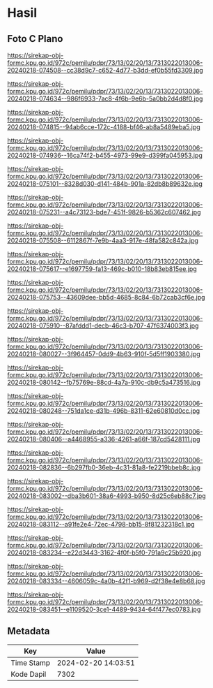 # Hasil

## Foto C Plano

https://sirekap-obj-formc.kpu.go.id/972c/pemilu/pdpr/73/13/02/20/13/7313022013006-20240218-074508--cc38d9c7-c652-4d77-b3dd-ef0b55fd3309.jpg

https://sirekap-obj-formc.kpu.go.id/972c/pemilu/pdpr/73/13/02/20/13/7313022013006-20240218-074634--986f6933-7ac8-4f6b-9e6b-5a0bb2d4d8f0.jpg

https://sirekap-obj-formc.kpu.go.id/972c/pemilu/pdpr/73/13/02/20/13/7313022013006-20240218-074815--94ab6cce-172c-4188-bf46-ab8a5489eba5.jpg

https://sirekap-obj-formc.kpu.go.id/972c/pemilu/pdpr/73/13/02/20/13/7313022013006-20240218-074936--16ca74f2-b455-4973-99e9-d399fa045953.jpg

https://sirekap-obj-formc.kpu.go.id/972c/pemilu/pdpr/73/13/02/20/13/7313022013006-20240218-075101--8328d030-d141-484b-901a-82db8b89632e.jpg

https://sirekap-obj-formc.kpu.go.id/972c/pemilu/pdpr/73/13/02/20/13/7313022013006-20240218-075231--a4c73123-bde7-451f-9826-b5362c607462.jpg

https://sirekap-obj-formc.kpu.go.id/972c/pemilu/pdpr/73/13/02/20/13/7313022013006-20240218-075508--6112867f-7e9b-4aa3-917e-48fa582c842a.jpg

https://sirekap-obj-formc.kpu.go.id/972c/pemilu/pdpr/73/13/02/20/13/7313022013006-20240218-075617--e1697759-fa13-469c-b010-18b83eb815ee.jpg

https://sirekap-obj-formc.kpu.go.id/972c/pemilu/pdpr/73/13/02/20/13/7313022013006-20240218-075753--43609dee-bb5d-4685-8c84-6b72cab3cf6e.jpg

https://sirekap-obj-formc.kpu.go.id/972c/pemilu/pdpr/73/13/02/20/13/7313022013006-20240218-075910--87afddd1-decb-46c3-b707-47f6374003f3.jpg

https://sirekap-obj-formc.kpu.go.id/972c/pemilu/pdpr/73/13/02/20/13/7313022013006-20240218-080027--3f964457-0dd9-4b63-910f-5d5ff1903380.jpg

https://sirekap-obj-formc.kpu.go.id/972c/pemilu/pdpr/73/13/02/20/13/7313022013006-20240218-080142--fb75769e-88cd-4a7a-910c-db9c5a473516.jpg

https://sirekap-obj-formc.kpu.go.id/972c/pemilu/pdpr/73/13/02/20/13/7313022013006-20240218-080248--751da1ce-d31b-496b-8311-62e60810d0cc.jpg

https://sirekap-obj-formc.kpu.go.id/972c/pemilu/pdpr/73/13/02/20/13/7313022013006-20240218-080406--a4468955-a336-4261-a66f-187cd5428111.jpg

https://sirekap-obj-formc.kpu.go.id/972c/pemilu/pdpr/73/13/02/20/13/7313022013006-20240218-082836--6b297fb0-36eb-4c31-81a8-fe2219bbeb8c.jpg

https://sirekap-obj-formc.kpu.go.id/972c/pemilu/pdpr/73/13/02/20/13/7313022013006-20240218-083002--dba3b601-38a6-4993-b950-8d25c6eb88c7.jpg

https://sirekap-obj-formc.kpu.go.id/972c/pemilu/pdpr/73/13/02/20/13/7313022013006-20240218-083112--a91fe2e4-72ec-4798-bb15-8f81232318c1.jpg

https://sirekap-obj-formc.kpu.go.id/972c/pemilu/pdpr/73/13/02/20/13/7313022013006-20240218-083234--e22d3443-3162-4f0f-b5f0-791a9c25b920.jpg

https://sirekap-obj-formc.kpu.go.id/972c/pemilu/pdpr/73/13/02/20/13/7313022013006-20240218-083334--4606059c-4a0b-42f1-b969-d2f38e4e8b68.jpg

https://sirekap-obj-formc.kpu.go.id/972c/pemilu/pdpr/73/13/02/20/13/7313022013006-20240218-083451--e1109520-3ce1-4489-9434-64f477ec0783.jpg


## Metadata

| Key        | Value               |
| ---------- | ------------------- |
| Time Stamp | 2024-02-20 14:03:51 |
| Kode Dapil | 7302                |



